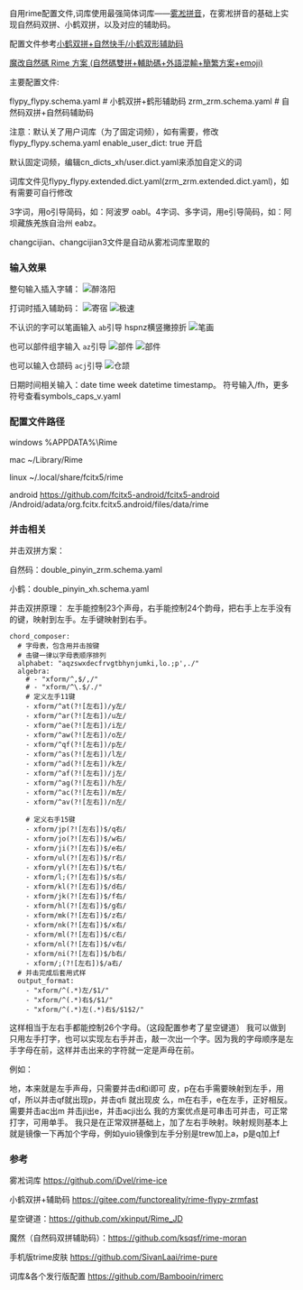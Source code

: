 
自用rime配置文件,词库使用最强简体词库——[雾凇拼音](https://github.com/iDvel/rime-ice)，在雾凇拼音的基础上实现自然码双拼、小鹤双拼，以及对应的辅助码。

配置文件参考[小鹤双拼+自然快手/小鹤双形辅助码](https://github.com/functoreality/rime-flypy-zrmfast)

[魔改自然碼 Rime 方案 (自然碼雙拼+輔助碼+外語混輸+簡繁方案+emoji)](https://github.com/ksqsf/rime-moran)

主要配置文件:

flypy_flypy.schema.yaml # 小鹤双拼+鹤形辅助码
zrm_zrm.schema.yaml # 自然码双拼+自然码辅助码

注意：默认关了用户词库（为了固定词频），如有需要，修改flypy_flypy.schema.yaml enable_user_dict: true 开启

默认固定词频，编辑cn_dicts_xh/user.dict.yaml来添加自定义的词

词库文件见flypy_flypy.extended.dict.yaml(zrm_zrm.extended.dict.yaml)，如有需要可自行修改

3字词，用o引导简码，如：阿波罗 oabl。4字词、多字词，用e引导简码，如：阿坝藏族羌族自治州 eabz。

changcijian、changcijian3文件是自动从雾凇词库里取的

### 输入效果

整句输入插入字辅：
![醉洛阳](readmeimg/qimhzly.png)

打词时插入辅助码：
![寄宿](readmeimg/jisub.png)
![极速](readmeimg/jimsu.png)

不认识的字可以笔画输入 `ab`引导 hspnz横竖撇捺折
![笔画](readmeimg/bihua.png)

也可以部件组字输入 `az`引导
![部件](readmeimg/bujian.png)
![部件](readmeimg/bujian2.png)

也可以输入仓颉码 `acj`引导
![仓颉](readmeimg/cangjie5.png)

日期时间相关输入：date time week datetime timestamp。
符号输入/fh，更多符号查看symbols_caps_v.yaml

### 配置文件路径

windows %APPDATA%\Rime

mac ~/Library/Rime

linux ~/.local/share/fcitx5/rime

android <https://github.com/fcitx5-android/fcitx5-android> /Android/adata/org.fcitx.fcitx5.android/files/data/rime

### 并击相关

并击双拼方案：

自然码：double_pinyin_zrm.schema.yaml

小鹤：double_pinyin_xh.schema.yaml

并击双拼原理：
左手能控制23个声母，右手能控制24个韵母，把右手上左手没有的键，映射到左手。左手键映射到右手。

```
chord_composer:
  # 字母表，包含用并击按键
  # 击键一律以字母表顺序排列
  alphabet: "aqzswxdecfrvgtbhynjumki,lo.;p',./"
  algebra:
    # - "xform/^,$/,/"
    # - "xform/^\.$/./"
    # 定义左手11键       
    - xform/^at(?![左右])/y左/
    - xform/^ar(?![左右])/u左/
    - xform/^ae(?![左右])/i左/
    - xform/^aw(?![左右])/o左/
    - xform/^qf(?![左右])/p左/
    - xform/^as(?![左右])/l左/
    - xform/^ad(?![左右])/k左/
    - xform/^af(?![左右])/j左/
    - xform/^ag(?![左右])/h左/
    - xform/^ac(?![左右])/m左/
    - xform/^av(?![左右])/n左/

    # 定义右手15键
    - xform/jp(?![左右])$/q右/
    - xform/jo(?![左右])$/w右/
    - xform/ji(?![左右])$/e右/
    - xform/ul(?![左右])$/r右/
    - xform/yl(?![左右])$/t右/
    - xform/l;(?![左右])$/s右/
    - xform/kl(?![左右])$/d右/
    - xform/jk(?![左右])$/f右/
    - xform/hl(?![左右])$/g右/    
    - xform/mk(?![左右])$/z右/
    - xform/nk(?![左右])$/x右/
    - xform/ml(?![左右])$/c右/
    - xform/nl(?![左右])$/v右/
    - xform/ni(?![左右])$/b右/
    - xform/;(?![左右])$/a右/
  # 并击完成后套用式样
  output_format:
    - "xform/^(.*)左/$1/"
    - "xform/^(.*)右$/$1/"
    - "xform/^(.*)左(.*)右$/$1$2/"
```

这样相当于左右手都能控制26个字母。（这段配置参考了星空键道）
我可以做到只用左手打字，也可以实现左右手并击，敲一次出一个字。因为我的字母顺序是左手字母在前，这样并击出来的字符就一定是声母在前。

例如：

地，本来就是左手声母，只需要并击d和i即可
皮，p在右手需要映射到左手，用qf，所以并击qf就出现p，并击qfi 就出现皮
么，m在右手，e在左手，正好相反。需要并击ac出m 并击ji出e，并击acji出么
我的方案优点是可串击可并击，可正常打字，可用单手。
我只是在正常双拼基础上，加了左右手映射。映射规则基本上就是镜像一下再加个字母，例如yuio镜像到左手分别是trew加上a，p是q加上f

### 参考

雾凇词库 <https://github.com/iDvel/rime-ice>

小鹤双拼+辅助码 <https://gitee.com/functoreality/rime-flypy-zrmfast>

星空键道：<https://github.com/xkinput/Rime_JD>

魔然（自然码双拼辅助码）：<https://github.com/ksqsf/rime-moran>

手机版trime皮肤 <https://github.com/SivanLaai/rime-pure>

词库&各个发行版配置 <https://github.com/Bambooin/rimerc>

